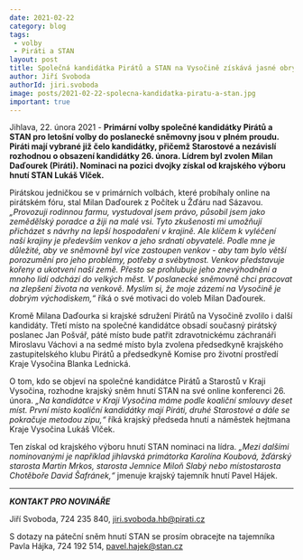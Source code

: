 ```yaml
---
date: 2021-02-22
category: blog
tags:
 - volby
 - Piráti a STAN
layout: post
title: Společná kandidátka Pirátů a STAN na Vysočině získává jasné obrysy
author: Jiří Svoboda
authorId: jiri.svoboda
image: posts/2021-02-22-spolecna-kandidatka-piratu-a-stan.jpg
important: true
---
```


Jihlava, 22. února 2021 - **Primární volby společné kandidátky Pirátů a STAN pro letošní volby do poslanecké sněmovny jsou v plném proudu. Piráti mají vybrané již čelo kandidátky, přičemž Starostové a nezávislí rozhodnou o obsazení kandidátky 26. února. Lídrem byl zvolen Milan Daďourek (Piráti). Nominaci na pozici dvojky získal od krajského výboru hnutí STAN Lukáš Vlček.**

Pirátskou jedničkou se v primárních volbách, které probíhaly online na pirátském fóru, stal Milan Daďourek z Počítek u Žďáru nad Sázavou. *„Provozuji rodinnou farmu, vystudoval jsem právo, působil jsem jako zemědělský poradce a žiji na malé vsi. Tyto zkušenosti mi umožňují přicházet s návrhy na lepší hospodaření v krajině. Ale klíčem k vyléčení naší krajiny je především venkov a jeho srdnatí obyvatelé. Podle mne je důležité, aby ve sněmovně byl více zastoupen venkov - aby tam bylo větší porozumění pro jeho problémy, potřeby a svébytnost. Venkov představuje kořeny a ukotvení naší země. Přesto se prohlubuje jeho znevýhodnění a mnoho lidí odchází do velkých měst. V poslanecké sněmovně chci pracovat na zlepšení života na venkově. Myslím si, že moje zázemí na Vysočině je dobrým východiskem,“* říká o své motivaci do voleb Milan Daďourek.

Kromě Milana Daďourka si krajské sdružení Pirátů na Vysočině zvolilo i další kandidáty. Třetí místo na společné kandidátce obsadí současný pirátský poslanec Jan Pošvář, páté místo bude patřit zdravotnickému záchranáři Miroslavu Váchovi a na sedmé místo byla zvolena předsedkyně krajského zastupitelského klubu Pirátů a předsedkyně Komise pro životní prostředí Kraje Vysočina Blanka Lednická.

O tom, kdo se objeví na společné kandidátce Pirátů a Starostů v Kraji Vysočina, rozhodne krajský sněm hnutí STAN na své online konferenci 26. února. *„Na kandidátce v Kraji Vysočina máme podle koaliční smlouvy deset míst. První místo koaliční kandidátky mají Piráti, druhé Starostové a dále se pokračuje metodou zipu,“* říká krajský předseda hnutí a náměstek hejtmana Kraje Vysočina Lukáš Vlček.

Ten získal od krajského výboru hnutí STAN nominaci na lídra. *„Mezi dalšími nominovanými je například jihlavská primátorka Karolína Koubová, žďárský starosta Martin Mrkos, starosta Jemnice Miloň Slabý nebo místostarosta Chotěboře David Šafránek,“* jmenuje krajský tajemník hnutí Pavel Hájek.


---

***KONTAKT PRO NOVINÁŘE*** 

Jiří Svoboda, 724 235 840, <jiri.svoboda.hb@pirati.cz>

S dotazy na páteční sněm hnutí STAN se prosím obracejte na tajemníka Pavla Hájka, 724 192 514, <pavel.hajek@stan.cz> 
